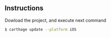 ## Instructions

Dowload the project, and execute next command

```bash
$ carthage update --platform iOS
```
